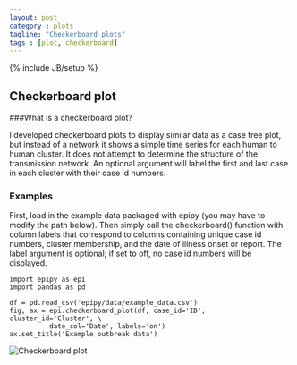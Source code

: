 ```yaml
---
layout: post
category : plots
tagline: "Checkerboard plots"
tags : [plot, checkerboard]
---
```

{% include JB/setup %}

## Checkerboard plot

###What is a checkerboard plot?

I developed checkerboard plots to display similar data as a case tree plot, but instead of a network it shows a simple time series for each human to human cluster. It does not attempt to determine the structure of the transmission network. An optional argument will label the first and last case in each cluster with their case id numbers.


### Examples

First, load in the example data packaged with epipy (you may have to modify the path below). Then simply call the checkerboard() function with column labels that correspond to columns containing unique case id numbers, cluster membership, and the date of illness onset or report. The label argument is optional; if set to off, no case id numbers will be displayed.

    import epipy as epi
    import pandas as pd

    df = pd.read_csv('epipy/data/example_data.csv')
    fig, ax = epi.checkerboard_plot(df, case_id='ID', cluster_id='Cluster', \
              date_col='Date', labels='on')
    ax.set_title('Example outbreak data')


![Checkerboard plot](https://github.com/cmrivers/epipy/blob/master/figs/test_checkerboard.png?raw=true)
